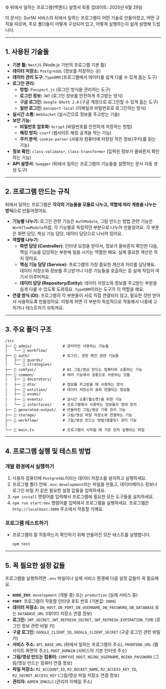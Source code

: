 ⚙️ 뒤에서 일하는 프로그램(백엔드) 설명서
최종 업데이트: 2025년 6월 29일

이 문서는 SurfAI 서비스의 뒤에서 일하는 프로그램이 어떤 기술로 만들어졌고, 어떤 규칙을 따르며, 주요 폴더들이 어떻게 구성되어 있고, 어떻게 실행하는지 쉽게 설명해 드립니다.

---

## 1. 사용된 기술들

-   **기본 틀:** `NestJS` (Node.js 기반의 프로그램 기본 틀)
-   **데이터 저장소:** `PostgreSQL` (정보를 저장하는 곳)
-   **데이터 관리 도구:** `TypeORM` (프로그램에서 데이터를 쉽게 다룰 수 있게 돕는 도구)
-   **로그인 관리:**
    -   **방법:** `Passport.js` (로그인 방식을 관리하는 도구)
    -   **로그인 정보:** `JWT` (로그인 정보를 안전하게 주고받는 방식)
    -   **구글 로그인:** `Google OAuth 2.0` (구글 계정으로 로그인할 수 있게 돕는 도구)
    -   **일반 로그인:** `passport-local` (이메일과 비밀번호로 로그인하는 방식)
-   **실시간 소통:** `WebSocket` (실시간으로 정보를 주고받는 기술)
-   **보안 기능:**
    -   **비밀번호 암호화:** `bcrypt` (비밀번호를 안전하게 저장하는 방법)
    -   **해킹 방지:** `csurf` (웹사이트 해킹 공격을 막는 기능)
    -   **쿠키 분석:** `cookie-parser` (사용자 컴퓨터에 저장된 작은 정보(쿠키)를 읽는 기능)
-   **정보 확인:** `class-validator`, `class-transformer` (입력된 정보가 올바른지 확인하는 기능)
-   **API 설명서:** `Swagger` (뒤에서 일하는 프로그램의 기능들을 설명하는 문서 자동 생성 도구)

---

## 2. 프로그램 만드는 규칙

뒤에서 일하는 프로그램은 **각각의 기능들을 모듈로 나누고, 역할에 따라 계층을 나누는 방식**으로 만들어졌어요.

-   **기능별 나누기:** 로그인 관련 기능은 `AuthModule`, 그림 만드는 방법 관련 기능은 `WorkflowModule`처럼, 각 기능별로 독립적인 부분으로 나누어 만들었어요. 각 부분은 화면 담당, 핵심 기능 담당, 데이터 담당으로 나뉘어 있어요.
-   **역할별 나누기:**
    -   **화면 담당 (Controller):** 인터넷 요청을 받아서, 정보가 올바른지 확인한 다음, 핵심 기능을 담당하는 부분에 일을 시키는 역할만 해요. 실제 중요한 계산은 하지 않아요.
    -   **핵심 기능 담당 (Service):** 프로그램의 가장 중요한 계산과 처리를 담당해요. 데이터 저장소와 정보를 주고받거나 다른 기능들을 호출하는 등 실제 작업이 여기서 이루어져요.
    -   **데이터 담당 (Repository/Entity):** 데이터 저장소와 정보를 주고받는 부분을 쉽게 다룰 수 있도록 도와줘요. `TypeORM`이라는 도구가 이 역할을 해요.
-   **연결 방식 (DI):** 프로그램의 각 부분들이 서로 직접 연결되지 않고, 필요한 것만 받아서 사용하도록 만들었어요. 이렇게 하면 각 부분이 독립적으로 작동해서 나중에 고치거나 테스트하기 쉬워져요.

---

## 3. 주요 폴더 구조

```
/src
├── 📁 admin/              # 관리자만 사용하는 기능들
│   └── 📁 workflow/
├── 📁 auth/               # 로그인, 권한 확인 관련 기능들
│   ├── 📁 guards/
│   └── 📁 strategies/
├── 📁 comfyui/            # AI 그림/영상 만드는 컴퓨터와 소통하는 기능
├── 📁 common/             # 여러 기능에서 공통으로 사용하는 것들
│   ├── 📁 decorators/
│   ├── 📁 dto/            # 정보를 주고받을 때 사용하는 양식
│   ├── 📁 entities/       # 데이터 저장소의 표와 연결되는 정보들
│   ├── 📁 enums/
│   ├── 📁 events/         # 실시간 소통(웹소켓)을 위한 기능
│   └── 📁 interfaces/     # 프로그램에서 사용하는 정보들의 형태 정의
├── 📁 generated-output/   # 만들어진 그림/영상 기록 관리 기능
├── 📁 storage/            # 그림/영상 파일 저장소와 연결하는 기능
├── 📁 workflow/           # 그림/영상 만드는 방법(템플릿) 관리 기능
│
└── 📄 main.ts             # 프로그램이 시작될 때 가장 먼저 실행되는 파일
```

---

## 4. 프로그램 실행 및 테스트 방법

### 개발 환경에서 실행하기

1.  사용자 컴퓨터에 `PostgreSQL`이라는 데이터 저장소를 설치하고 실행하세요.
2.  프로그램 폴더 안에 `.env.development`라는 파일을 만들고, 데이터베이스 정보나 로그인 비밀 키 같은 필요한 설정 값들을 입력하세요.
3.  `npm install` 명령어를 입력해서 프로그램에 필요한 모든 도구들을 설치하세요.
4.  `npm run start:dev` 명령어를 입력해서 프로그램을 실행하세요. 프로그램은 `http://localhost:3000` 주소에서 작동할 거예요.

### 프로그램 테스트하기

-   프로그램이 잘 작동하는지 확인하기 위해 만들어진 모든 테스트를 실행합니다.
    ```bash
    npm test
    ```

---

## 5. 꼭 필요한 설정 값들

프로그램을 실행하려면 `.env` 파일이나 실제 서비스 환경에 다음 설정 값들이 꼭 필요해요.

-   **`NODE_ENV`**: `development` (개발 중) 또는 `production` (실제 서비스 중)
-   **`PORT`**: 프로그램이 작동할 인터넷 포트 번호 (기본값: `3000`)
-   **데이터 저장소:** `DB_HOST`, `DB_PORT`, `DB_USERNAME`, `DB_PASSWORD`, `DB_DATABASE` 또는 `DATABASE_URL` (데이터 저장소 연결 정보)
-   **로그인:** `JWT_SECRET`, `JWT_REFRESH_SECRET`, `JWT_REFRESH_EXPIRATION_TIME` (로그인 정보 관련 비밀 키)
-   **구글 로그인:** `GOOGLE_CLIENT_ID`, `GOOGLE_CLIENT_SECRET` (구글 로그인 관련 비밀 키)
-   **서비스 주소:** `API_BASE_URL` (뒤에서 일하는 프로그램의 주소), `FRONTEND_URL` (웹사이트 화면의 주소), `ROOT_DOMAIN` (서비스의 기본 인터넷 주소)
-   **그림/영상 만드는 컴퓨터:** `COMFYUI_HOST`, `NGINX_USERNAME`, `NGINX_PASSWORD` (그림/영상 만드는 컴퓨터 연결 정보)
-   **파일 저장소:** `R2_ACCOUNT_ID`, `R2_BUCKET_NAME`, `R2_ACCESS_KEY_ID`, `R2_SECRET_ACCESS_KEY` (그림/영상 파일 저장소 연결 정보)
-   **관리자:** `ADMIN_EMAILS` (관리자 이메일 주소)
